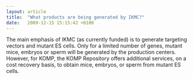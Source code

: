 ```yaml
---
layout: article
title:  "What products are being generated by IKMC?"
date:   2009-12-15 15:15:42 +0100
---
```


The main emphasis of IKMC (as currently funded) is to generate targeting vectors and mutant ES cells. Only for a limited number of genes, mutant mice, embryos or sperm will be generated by the production centers. However, for KOMP, the KOMP Repository offers additional services, on a cost recovery basis, to obtain mice, embryos, or sperm from mutant ES cells.